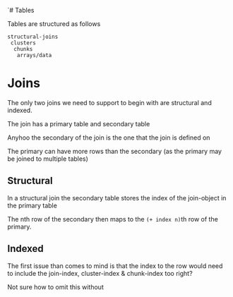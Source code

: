 `# Tables

Tables are structured as follows

```
structural-joins
 clusters
  chunks
   arrays/data
```

# Joins

The only two joins we need to support to begin with are structural and indexed.

The join has a primary table and secondary table

Anyhoo the secondary of the join is the one that the join is defined on

The primary can have more rows than the secondary (as the primary may be joined to multiple tables)

## Structural

In a structural join the secondary table stores the index of the join-object in the primary table

The nth row of the secondary then maps to the `(+ index n)`th row of the primary.

## Indexed

The first issue than comes to mind is that the index to the row would need to include the join-index, cluster-index & chunk-index too right?

Not sure how to omit this without
